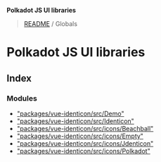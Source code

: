 **Polkadot JS UI libraries**

> [README](README.md) / Globals

# Polkadot JS UI libraries

## Index

### Modules

* ["packages/vue-identicon/src/Demo"](modules/_packages_vue_identicon_src_demo_.md)
* ["packages/vue-identicon/src/Identicon"](modules/_packages_vue_identicon_src_identicon_.md)
* ["packages/vue-identicon/src/icons/Beachball"](modules/_packages_vue_identicon_src_icons_beachball_.md)
* ["packages/vue-identicon/src/icons/Empty"](modules/_packages_vue_identicon_src_icons_empty_.md)
* ["packages/vue-identicon/src/icons/Jdenticon"](modules/_packages_vue_identicon_src_icons_jdenticon_.md)
* ["packages/vue-identicon/src/icons/Polkadot"](modules/_packages_vue_identicon_src_icons_polkadot_.md)

